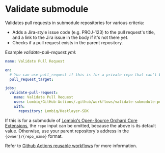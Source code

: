 # Validate submodule

Validates pull requests in submodule repositories for various criteria:

- Adds a Jira-style issue code (e.g. PROJ-123) to the pull request's title, and a link to the Jira issue in the body if it's not there yet.
- Checks if a pull request exists in the parent repository.

Example _validate-pull-request.yml_:

```yaml
name: Validate Pull Request

on:
  # You can use pull_request if this is for a private repo that can't be forked.
  pull_request_target:

jobs:
  validate-pull-request:
    name: Validate Pull Request
    uses: Lombiq/GitHub-Actions/.github/workflows/validate-submodule-pull-request.yml@dev
    with:
      repository: Lombiq/Hastlayer-SDK
```

If this is for a submodule of [Lombiq's Open-Source Orchard Core Extensions](https://github.com/Lombiq/Open-Source-Orchard-Core-Extensions/), the `repo` input can be omitted, because the above is its default value. Otherwise, use your parent repository's address in the `{owner}/{repo_name}` format.

Refer to [Github Actions reusable workflows](https://docs.github.com/en/actions/learn-github-actions/reusing-workflows#overview) for more information.

